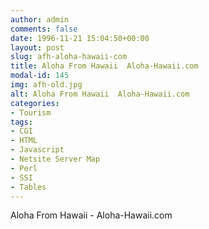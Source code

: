 ```yaml
---
author: admin
comments: false
date: 1996-11-21 15:04:50+00:00
layout: post
slug: afh-aloha-hawaii-com
title: Aloha From Hawaii  Aloha-Hawaii.com
modal-id: 145
img: afh-old.jpg
alt: Aloha From Hawaii  Aloha-Hawaii.com
categories:
- Tourism
tags:
- CGI
- HTML
- Javascript
- Netsite Server Map
- Perl
- SSI
- Tables
---
```

Aloha From Hawaii - Aloha-Hawaii.com
